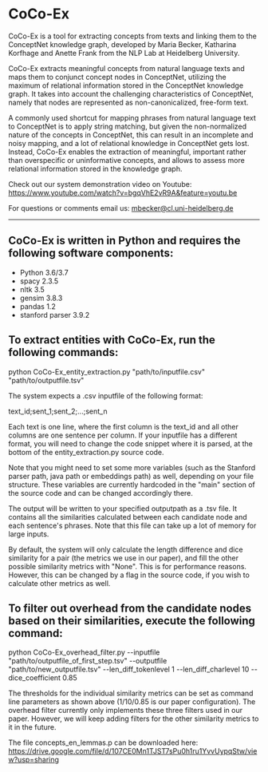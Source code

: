 # CoCo-Ex 

CoCo-Ex is a tool for extracting concepts from texts and linking them to the ConceptNet knowledge graph, developed by Maria Becker, Katharina Korfhage and Anette Frank from the NLP Lab at Heidelberg University. 

CoCo-Ex extracts meaningful concepts from natural language texts and maps them to conjunct concept nodes in ConceptNet, utilizing the maximum of relational information stored in the ConceptNet knowledge graph. It takes into account the challenging characteristics of ConceptNet, namely that nodes are represented as non-canonicalized, free-form text. 

A commonly used shortcut for mapping phrases from natural language text to ConceptNet is to apply string matching, but given the non-normalized nature of the concepts in ConceptNet, this can result in an incomplete and noisy mapping, and a lot of relational knowledge in ConceptNet gets lost. Instead, CoCo-Ex enables the extraction of meaningful, important rather than overspecific or uninformative concepts, and allows to assess more relational information stored in the knowledge graph.

Check out our system demonstration video on Youtube: https://www.youtube.com/watch?v=bgqVhE2vR9A&feature=youtu.be

For questions or comments email us: mbecker@cl.uni-heidelberg.de

_____


## CoCo-Ex is written in Python and requires the following software components:

- Python 3.6/3.7
- spacy 2.3.5
- nltk 3.5
- gensim 3.8.3
- pandas 1.2
- stanford parser 3.9.2

## To extract entities with CoCo-Ex, run the following commands:

python CoCo-Ex_entity_extraction.py "path/to/inputfile.csv" "path/to/outputfile.tsv"

The system expects a .csv inputfile of the following format:

text_id;sent_1;sent_2;...;sent_n

Each text is one line, where the first column is the text_id and all other columns are one sentence per column.
If your inputfile has a different format, you will need to change the code snippet where it is parsed, at the bottom of the entity_extraction.py source code.

Note that you might need to set some more variables (such as the Stanford parser path, java path or embeddings path) as well, depending on your file structure.
These variables are currently hardcoded in the "main" section of the source code and can be changed accordingly there.

The output will be written to your specified outputpath as a .tsv file. It contains all the similarities calculated between each candidate node and each sentence's phrases.
Note that this file can take up a lot of memory for large inputs.

By default, the system will only calculate the length difference and dice similarity for a pair (the metrics we use in our paper), and fill the other possible similarity metrics with "None".
This is for performance reasons. However, this can be changed by a flag in the source code, if you wish to calculate other metrics as well.

## To filter out overhead from the candidate nodes based on their similarities, execute the following command:

python CoCo-Ex_overhead_filter.py --inputfile "path/to/outputfile_of_first_step.tsv" --outputfile "path/to/new_outputfile.tsv" --len_diff_tokenlevel 1 --len_diff_charlevel 10 --dice_coefficient 0.85

The thresholds for the individual similarity metrics can be set as command line parameters as shown above (1/10/0.85 is our paper configuration).
The overhead filter currently only implements these three filters used in our paper. However, we will keep adding filters for the other similarity metrics to it in the future.

The file concepts_en_lemmas.p can be downloaded here: https://drive.google.com/file/d/107CE0Mn1TJST7sPu0h1ru1YvvUypqStw/view?usp=sharing

